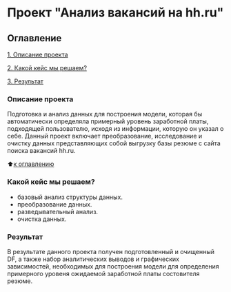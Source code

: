 # Проект "Анализ вакансий на hh.ru"

## Оглавление
[1. Описание проекта](https://github.com/EgorkaLS/SF_prog_1/blob/main/README.md#Описание-проекта)

[2. Какой кейс мы решаем?](https://github.com/EgorkaLS/SF_prog_1/blob/main/README.md#Какой-кейс-мы-решаем?)

[3. Результат](https://github.com/EgorkaLS/SF_prog_1/blob/main/README.md#Результат)

### Описание проекта
Подготовка и анализ данных для построения модели, которая бы автоматически определяла примерный уровень заработной платы, подходящей пользователю, исходя из информации, которую он указал о себе.
Данный проект включает преобразование, исследование и очистку данных представляющих собой выгрузку базы резюме с сайта поиска вакансий hh.ru.

:arrow_up:[к оглавлению](https://github.com/EgorkaLS/SF_prog_1/blob/main/README.md#Резюме)

### Какой кейс мы решаем?
- базовый анализ структуры данных.    
- преобразование данных.
- разведывательный анализ.
- очистка данных.

### Результат
В результате данного проекта получен подготовленный и очищенный DF, а также набор аналитических выводов и графических зависимостей, необходимых для построения модели для определения примерного уровеня ожидаемой заработной платы состовителя резюме.